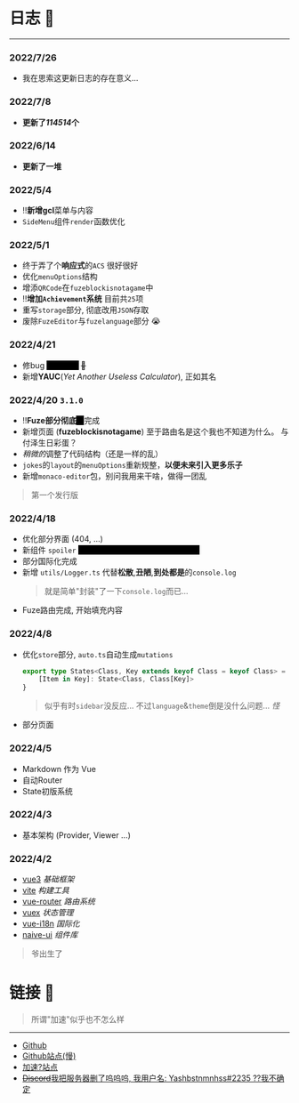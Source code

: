# 日志 :notebook:
<!-- bstnmnhss2.0 -> bstnmnhss3.0-->
------

### 2022/7/26
- 我在思索这更新日志的存在意义...

### 2022/7/8
- **更新了*114514*个**

### 2022/6/14
- **更新了一堆**

### 2022/5/4
- !!**新增gcl**菜单与内容
- `SideMenu`组件`render`函数优化

### 2022/5/1
- 终于弄了个**响应式**的`ACS` 很好很好
- 优化`menuOptions`结构
- 增添`QRCode`在`fuzeblockisnotagame`中
- !!**增加`Achievement`系统** 目前共`25`项
- 重写`storage`部分, 彻底改用`JSON`存取
- 废除`FuzeEditor`与`fuzelanguage`部分 :sob:

### 2022/4/21
- 修bug <span class="spoiler">创造bug!</span> ~~:bug:~~
- 新增**YAUC**(*Yet Another Useless Calculator*), 正如其名

### 2022/4/20   `3.1.0`
- !!**Fuze部分彻底**<span class="spoiler">？</span>完成
- 新增页面 (**fuzeblockisnotagame**) 至于路由名是这个我也不知道为什么。 与付泽生日彩蛋？
- *稍微的*调整了代码结构（还是一样的乱）
- `jokes`的`layout`的`menuOptions`重新规整，**以便未来引入更多乐子**
- 新增`monaco-editor`包，别问我用来干啥，做得一团乱
> 第一个发行版

### 2022/4/18
- 优化部分界面 (404, ...)
- 新组件 `spoiler` <span class="spoiler">就像这样:joy:, 呃表情怎么不会隐藏...</span>
- 部分国际化完成
- 新增 `utils/Logger.ts` 代替**松散**,**丑陋**,**到处都是**的`console.log`
    > 就是简单"封装"了一下`console.log`而已...
- Fuze路由完成, 开始填充内容

### 2022/4/8
- 优化`store`部分, `auto.ts`自动生成`mutations`
    ```typescript
    export type States<Class, Key extends keyof Class = keyof Class> = {
        [Item in Key]: State<Class, Class[Key]> 
    }
    ```
    > 似乎有时`sidebar`没反应... 不过`language`&`theme`倒是没什么问题... *怪*
- 部分页面

### 2022/4/5
- Markdown 作为 Vue
- 自动Router
- State初版系统

### 2022/4/3
- 基本架构 (Provider, Viewer ...)

### 2022/4/2
- [vue3](https://v3.cn.vuejs.org/) *基础框架*
- [vite](https://cn.vitejs.dev/) *构建工具*
- [vue-router](https://router.vuejs.org/) *路由系统*
- [vuex](https://vuex.vuejs.org/) *状态管理*
- [vue-i18n](https://kazupon.github.io/vue-i18n/zh/introduction.html) *国际化*
- [naive-ui](https://www.naiveui.com/) *组件库*

> 爷出生了

# 链接 :link:
> 所谓"加速"似乎也不怎么样
------
- [Github](https://github.com/Yashbstnmnhss/Yashbstnmnhss.github.io) 
- [Github站点(慢)](https://yashbstnmnhss.github.io)
- [加速?站点](https://yashbstnmnhss.vercel.app)
- [~~Discord~~我把服务器删了呜呜呜, 我用户名: Yashbstnmnhss#2235 ??我不确定](https://114514.1919810/277353)

<style>
.spoiler {
    background-color: black;
    color: black;
    cursor: help;
    transition: color .2s ease .25s;
}
    .spoiler:hover,
    .spoiler:focus {
        color: white;   
    }
</style>